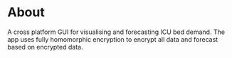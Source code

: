 # About

A cross platform GUI for visualising and forecasting ICU bed demand. The
app uses fully homomorphic encryption to encrypt all data and forecast
based on encrypted data.

